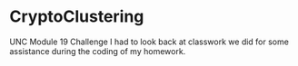 # CryptoClustering
UNC Module 19 Challenge
I had to look back at classwork we did for some assistance during the coding of my homework.
